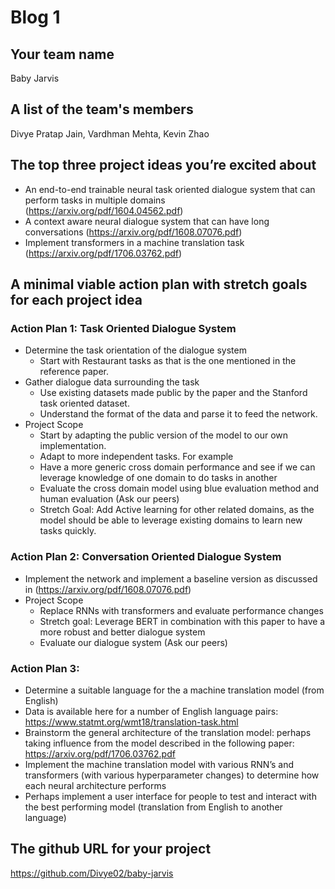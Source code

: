 # Blog 1

## Your team name
Baby Jarvis

## A list of the team's members
Divye Pratap Jain, Vardhman Mehta, Kevin Zhao

## The top three project ideas you’re excited about
- An end-to-end trainable neural task oriented dialogue system that can perform tasks in multiple domains (https://arxiv.org/pdf/1604.04562.pdf)
- A context aware neural dialogue system that can have long conversations (https://arxiv.org/pdf/1608.07076.pdf)
- Implement transformers in a machine translation task (https://arxiv.org/pdf/1706.03762.pdf) 

## A minimal viable action plan with stretch goals for each project idea
### Action Plan 1: Task Oriented Dialogue System
- Determine the task orientation of the dialogue system
  - Start with Restaurant tasks as that is the one mentioned in the reference paper.
- Gather dialogue data surrounding the task
  - Use existing datasets made public by the paper and the Stanford task oriented dataset.
  - Understand the format of the data and parse it to feed the network.
- Project Scope
  - Start by adapting the public version of the model to our own implementation.
  - Adapt to more independent tasks. For example 
  - Have a more generic cross domain performance and see if we can leverage knowledge of one domain to do tasks in another
  - Evaluate the cross domain model using blue evaluation method and human evaluation (Ask our peers)
  - Stretch Goal: Add Active learning for other related domains, as the model should be able to leverage existing domains to learn new tasks quickly.

### Action Plan 2: Conversation Oriented Dialogue System
- Implement  the network and implement a baseline version as discussed in (https://arxiv.org/pdf/1608.07076.pdf) 
- Project Scope
  - Replace RNNs with transformers and evaluate performance changes 
  - Stretch goal: Leverage BERT in combination with this paper to have a more robust and better dialogue system
  - Evaluate our dialogue system (Ask our peers)

### Action Plan 3:
- Determine a suitable language for the a machine translation model (from English)
- Data is available here for a number of English language pairs: https://www.statmt.org/wmt18/translation-task.html
- Brainstorm the general architecture of the translation model: perhaps taking influence from the model described in the following paper: https://arxiv.org/pdf/1706.03762.pdf
- Implement the machine translation model with various RNN’s and transformers (with various hyperparameter changes) to determine how each neural architecture performs
- Perhaps implement a user interface for people to test and interact with the best performing model (translation from English to another language)

## The github URL for your project
https://github.com/Divye02/baby-jarvis
